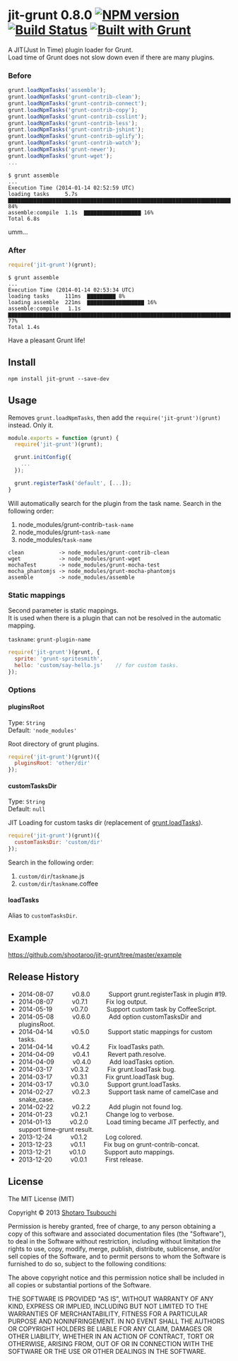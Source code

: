 # jit-grunt 0.8.0 [![NPM version](https://badge.fury.io/js/jit-grunt.png)](http://badge.fury.io/js/jit-grunt) [![Build Status](https://secure.travis-ci.org/shootaroo/jit-grunt.png?branch=master)](http://travis-ci.org/shootaroo/jit-grunt) [![Built with Grunt](https://cdn.gruntjs.com/builtwith.png)](http://gruntjs.com/)

A JIT(Just In Time) plugin loader for Grunt.  
Load time of Grunt does not slow down even if there are many plugins.


### Before
```js
grunt.loadNpmTasks('assemble');
grunt.loadNpmTasks('grunt-contrib-clean');
grunt.loadNpmTasks('grunt-contrib-connect');
grunt.loadNpmTasks('grunt-contrib-copy');
grunt.loadNpmTasks('grunt-contrib-csslint');
grunt.loadNpmTasks('grunt-contrib-less');
grunt.loadNpmTasks('grunt-contrib-jshint');
grunt.loadNpmTasks('grunt-contrib-uglify');
grunt.loadNpmTasks('grunt-contrib-watch');
grunt.loadNpmTasks('grunt-newer');
grunt.loadNpmTasks('grunt-wget');
...
```

```
$ grunt assemble
...
Execution Time (2014-01-14 02:52:59 UTC)
loading tasks     5.7s  ▇▇▇▇▇▇▇▇▇▇▇▇▇▇▇▇▇▇▇▇▇▇▇▇▇▇▇▇▇▇▇▇▇▇▇▇▇▇▇▇▇▇▇▇▇▇▇▇▇▇▇▇▇▇▇▇▇▇▇▇▇▇▇▇▇▇▇▇▇▇▇▇▇▇▇▇▇▇▇▇ 84%
assemble:compile  1.1s  ▇▇▇▇▇▇▇▇▇▇▇▇▇▇▇▇▇▇ 16%
Total 6.8s
```

umm...


### After
```js
require('jit-grunt')(grunt);
```

```
$ grunt assemble
...
Execution Time (2014-01-14 02:53:34 UTC)
loading tasks     111ms  ▇▇▇▇▇▇▇▇▇ 8%
loading assemble  221ms  ▇▇▇▇▇▇▇▇▇▇▇▇▇▇▇▇▇▇ 16%
assemble:compile   1.1s  ▇▇▇▇▇▇▇▇▇▇▇▇▇▇▇▇▇▇▇▇▇▇▇▇▇▇▇▇▇▇▇▇▇▇▇▇▇▇▇▇▇▇▇▇▇▇▇▇▇▇▇▇▇▇▇▇▇▇▇▇▇▇▇▇▇▇▇▇▇▇▇▇▇▇▇▇▇▇▇▇▇▇▇▇▇ 77%
Total 1.4s
```

Have a pleasant Grunt life!


## Install
```
npm install jit-grunt --save-dev
```


## Usage

Removes `grunt.loadNpmTasks`, then add the `require('jit-grunt')(grunt)` instead. Only it.

```js
module.exports = function (grunt) {
  require('jit-grunt')(grunt);

  grunt.initConfig({
    ...
  });

  grunt.registerTask('default', [...]);
}
```
Will automatically search for the plugin from the task name.
Search in the following order:

1. node_modules/grunt-contrib-`task-name`
2. node_modules/grunt-`task-name`
3. node_modules/`task-name`

```
clean           -> node_modules/grunt-contrib-clean
wget            -> node_modules/grunt-wget
mochaTest       -> node_modules/grunt-mocha-test
mocha_phantomjs -> node_modules/grunt-mocha-phantomjs
assemble        -> node_modules/assemble
```


### Static mappings
Second parameter is static mappings.  
It is used when there is a plugin that can not be resolved in the automatic mapping.

`taskname`: `grunt-plugin-name`

```js
require('jit-grunt')(grunt, {
  sprite: 'grunt-spritesmith',
  hello: 'custom/say-hello.js'    // for custom tasks.
});
```


### Options

#### pluginsRoot

Type: `String`  
Default: `'node_modules'`

Root directory of grunt plugins.

```js
require('jit-grunt')(grunt)({
  pluginsRoot: 'other/dir'
});
```

#### customTasksDir

Type: `String`  
Default: `null`

JIT Loading for custom tasks dir (replacement of [grunt.loadTasks]).

```js
require('jit-grunt')(grunt)({
  customTasksDir: 'custom/dir'
});
```

Search in the following order:

1. `custom/dir`/`taskname`.js
2. `custom/dir`/`taskname`.coffee

#### loadTasks

Alias to `customTasksDir`.


## Example

https://github.com/shootaroo/jit-grunt/tree/master/example


## Release History

- 2014-08-07   v0.8.0   Support grunt.registerTask in plugin #19.
- 2014-08-07   v0.7.1   Fix log output.
- 2014-05-19   v0.7.0   Support custom task by CoffeeScript.
- 2014-05-08   v0.6.0   Add option customTasksDir and pluginsRoot.
- 2014-04-14   v0.5.0   Support static mappings for custom tasks.
- 2014-04-14   v0.4.2   Fix loadTasks path.
- 2014-04-09   v0.4.1   Revert path.resolve.
- 2014-04-09   v0.4.0   Add loadTasks option.
- 2014-03-17   v0.3.2   Fix grunt.loadTask bug.
- 2014-03-17   v0.3.1   Fix grunt.loadTask bug.
- 2014-03-17   v0.3.0   Support grunt.loadTasks.
- 2014-02-27   v0.2.3   Support task name of camelCase and snake_case.
- 2014-02-22   v0.2.2   Add plugin not found log.
- 2014-01-23   v0.2.1   Change log to verbose.
- 2014-01-13   v0.2.0   Load timing became JIT perfectly, and support time-grunt result.
- 2013-12-24   v0.1.2   Log colored.
- 2013-12-23   v0.1.1   Fix bug on grunt-contrib-concat.
- 2013-12-21   v0.1.0   Support auto mappings.
- 2013-12-20   v0.0.1   First release.


## License

The MIT License (MIT)

Copyright &copy; 2013 [Shotaro Tsubouchi](https://github.com/shootaroo)

Permission is hereby granted, free of charge, to any person obtaining a copy
of this software and associated documentation files (the "Software"), to deal
in the Software without restriction, including without limitation the rights
to use, copy, modify, merge, publish, distribute, sublicense, and/or sell
copies of the Software, and to permit persons to whom the Software is
furnished to do so, subject to the following conditions:

The above copyright notice and this permission notice shall be included in
all copies or substantial portions of the Software.

THE SOFTWARE IS PROVIDED "AS IS", WITHOUT WARRANTY OF ANY KIND, EXPRESS OR
IMPLIED, INCLUDING BUT NOT LIMITED TO THE WARRANTIES OF MERCHANTABILITY,
FITNESS FOR A PARTICULAR PURPOSE AND NONINFRINGEMENT. IN NO EVENT SHALL THE
AUTHORS OR COPYRIGHT HOLDERS BE LIABLE FOR ANY CLAIM, DAMAGES OR OTHER
LIABILITY, WHETHER IN AN ACTION OF CONTRACT, TORT OR OTHERWISE, ARISING FROM,
OUT OF OR IN CONNECTION WITH THE SOFTWARE OR THE USE OR OTHER DEALINGS IN
THE SOFTWARE.


[grunt.loadTasks]:http://gruntjs.com/api/grunt#grunt.loadtasks

